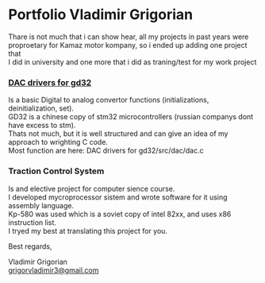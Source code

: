 # Portfolio Vladimir Grigorian

Thare is not much that i can show hear, all my projects in past years were  
proproetary for Kamaz motor kompany, so i ended up adding one project that  
I did in university and one more that i did as traning/test for my work project

### [DAC drivers for gd32](https://github.com/grigorvladimir/Portfolio/tree/main/DAC%20drivers%20for%20gd32)  
Is a basic Digital to analog convertor functions (initializations, deinitialization, set).  
GD32 is a chinese copy of stm32 microcontrollers (russian companys dont have excess to stm).  
Thats not much, but it is well structured and can give an idea of my approach to wrighting C code.  
Most function are here: DAC drivers for gd32/src/dac/dac.c

### Traction Control System  
Is and elective project for computer sience course.   
I developed mycroprocessor sistem and wrote software for it using assembly language.  
Kp-580 was used which is a soviet copy of intel 82xx, and uses x86 instruction list.  
I tryed my best at translating this project for you.


Best regards,

Vladimir Grigorian  
grigorvladimir3@gmail.com

